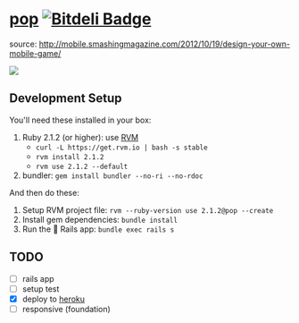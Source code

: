 # [pop](http://popy.herokuapp.com/) [![Bitdeli Badge](https://d2weczhvl823v0.cloudfront.net/kumabotz/pop/trend.png)](https://bitdeli.com/free "Bitdeli Badge")

source: http://mobile.smashingmagazine.com/2012/10/19/design-your-own-mobile-game/

![](https://raw.github.com/kumabotz/pop/master/game.png)

## Development Setup

You'll need these installed in your box:

1. Ruby 2.1.2 (or higher): use [RVM](https://rvm.io/)
   - `curl -L https://get.rvm.io | bash -s stable`
   - `rvm install 2.1.2`
   - `rvm use 2.1.2 --default`
1. bundler: `gem install bundler --no-ri --no-rdoc`

And then do these:

1. Setup RVM project file: `rvm --ruby-version use 2.1.2@pop --create`
1. Install gem dependencies: `bundle install`
1. Run the :star2: Rails app: `bundle exec rails s`

## TODO
- [ ] rails app
- [ ] setup test
- [x] deploy to [heroku](http://popy.herokuapp.com/)
- [ ] responsive (foundation)
